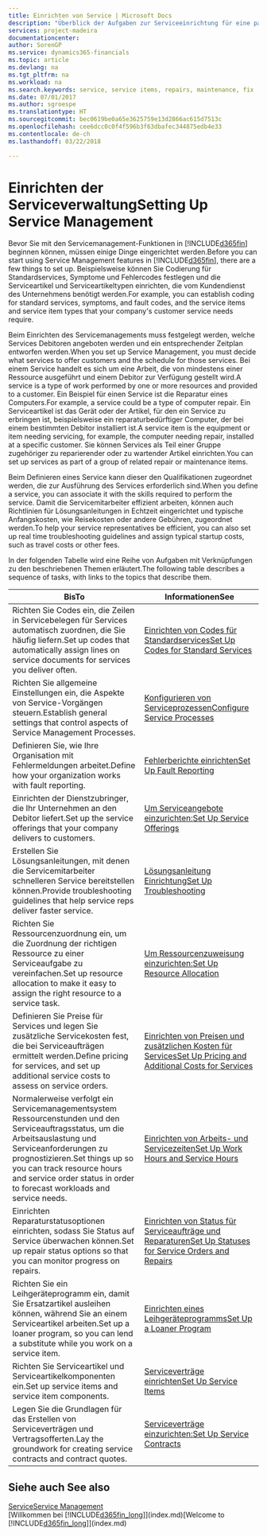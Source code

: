 ```yaml
---
title: Einrichten von Service | Microsoft Docs
description: "Überblick der Aufgaben zur Serviceeinrichtung für eine passende Serviceverwaltungsmethode für Ihre Organisation."
services: project-madeira
documentationcenter: 
author: SorenGP
ms.service: dynamics365-financials
ms.topic: article
ms.devlang: na
ms.tgt_pltfrm: na
ms.workload: na
ms.search.keywords: service, service items, repairs, maintenance, fix
ms.date: 07/01/2017
ms.author: sgroespe
ms.translationtype: HT
ms.sourcegitcommit: bec0619be0a65e3625759e13d2866ac615d7513c
ms.openlocfilehash: cee6dcc0c0f4f596b3f63dbafec344875edb4e33
ms.contentlocale: de-ch
ms.lasthandoff: 03/22/2018

---
```


# <a name="setting-up-service-management"></a><span data-ttu-id="e2293-103">Einrichten der Serviceverwaltung</span><span class="sxs-lookup"><span data-stu-id="e2293-103">Setting Up Service Management</span></span>
<span data-ttu-id="e2293-104">Bevor Sie mit den Servicemanagement-Funktionen in [!INCLUDE[d365fin](includes/d365fin_md.md)] beginnen können, müssen einige Dinge eingerichtet werden.</span><span class="sxs-lookup"><span data-stu-id="e2293-104">Before you can start using Service Management features in [!INCLUDE[d365fin](includes/d365fin_md.md)], there are a few things to set up.</span></span> <span data-ttu-id="e2293-105">Beispielsweise können Sie Codierung für Standardservices, Symptome und Fehlercodes festlegen und die Serviceartikel und Serviceartikeltypen einrichten, die vom Kundendienst des Unternehmens benötigt werden.</span><span class="sxs-lookup"><span data-stu-id="e2293-105">For example, you can establish coding for standard services, symptoms, and fault codes, and the service items and service item types that your company's customer service needs require.</span></span>  

<span data-ttu-id="e2293-106">Beim Einrichten des Servicemanagements muss festgelegt werden, welche Services Debitoren angeboten werden und ein entsprechender Zeitplan entworfen werden.</span><span class="sxs-lookup"><span data-stu-id="e2293-106">When you set up Service Management, you must decide what services to offer customers and the schedule for those services.</span></span> <span data-ttu-id="e2293-107">Bei einem Service handelt es sich um eine Arbeit, die von mindestens einer Ressource ausgeführt und einem Debitor zur Verfügung gestellt wird.</span><span class="sxs-lookup"><span data-stu-id="e2293-107">A service is a type of work performed by one or more resources and provided to a customer.</span></span> <span data-ttu-id="e2293-108">Ein Beispiel für einen Service ist die Reparatur eines Computers.</span><span class="sxs-lookup"><span data-stu-id="e2293-108">For example, a service could be a type of computer repair.</span></span> <span data-ttu-id="e2293-109">Ein Serviceartikel ist das Gerät oder der Artikel, für den ein Service zu erbringen ist, beispielsweise ein reparaturbedürftiger Computer, der bei einem bestimmten Debitor installiert ist.</span><span class="sxs-lookup"><span data-stu-id="e2293-109">A service item is the equipment or item needing servicing, for example, the computer needing repair, installed at a specific customer.</span></span> <span data-ttu-id="e2293-110">Sie können Services als Teil einer Gruppe zugehöriger zu reparierender oder zu wartender Artikel einrichten.</span><span class="sxs-lookup"><span data-stu-id="e2293-110">You can set up services as part of a group of related repair or maintenance items.</span></span>  
  
<span data-ttu-id="e2293-111">Beim Definieren eines Service kann dieser den Qualifikationen zugeordnet werden, die zur Ausführung des Services erforderlich sind.</span><span class="sxs-lookup"><span data-stu-id="e2293-111">When you define a service, you can associate it with the skills required to perform the service.</span></span> <span data-ttu-id="e2293-112">Damit die Servicemitarbeiter effizient arbeiten, können auch Richtlinien für Lösungsanleitungen in Echtzeit eingerichtet und typische Anfangskosten, wie Reisekosten oder andere Gebühren, zugeordnet werden.</span><span class="sxs-lookup"><span data-stu-id="e2293-112">To help your service representatives be efficient, you can also set up real time troubleshooting guidelines and assign typical startup costs, such as travel costs or other fees.</span></span>  

<span data-ttu-id="e2293-113">In der folgenden Tabelle wird eine Reihe von Aufgaben mit Verknüpfungen zu den beschriebenen Themen erläutert.</span><span class="sxs-lookup"><span data-stu-id="e2293-113">The following table describes a sequence of tasks, with links to the topics that describe them.</span></span>  
  
| <span data-ttu-id="e2293-114">Bis</span><span class="sxs-lookup"><span data-stu-id="e2293-114">To</span></span> | <span data-ttu-id="e2293-115">Informationen</span><span class="sxs-lookup"><span data-stu-id="e2293-115">See</span></span> |
| --- | --- |
| <span data-ttu-id="e2293-116">Richten Sie Codes ein, die Zeilen in Servicebelegen für Services automatisch zuordnen, die Sie häufig liefern.</span><span class="sxs-lookup"><span data-stu-id="e2293-116">Set up codes that automatically assign lines on service documents for services you deliver often.</span></span> |[<span data-ttu-id="e2293-117">Einrichten von Codes für Standardservices</span><span class="sxs-lookup"><span data-stu-id="e2293-117">Set Up Codes for Standard Services</span></span>](service-how-setup-service-coding.md)|
| <span data-ttu-id="e2293-118">Richten Sie allgemeine Einstellungen ein, die Aspekte von Service-Vorgängen steuern.</span><span class="sxs-lookup"><span data-stu-id="e2293-118">Establish general settings that control aspects of Service Management Processes.</span></span>|[<span data-ttu-id="e2293-119">Konfigurieren von Serviceprozessen</span><span class="sxs-lookup"><span data-stu-id="e2293-119">Configure Service Processes</span></span>](service-setup-service-processes.md)|
| <span data-ttu-id="e2293-120">Definieren Sie, wie Ihre Organisation mit Fehlermeldungen arbeitet.</span><span class="sxs-lookup"><span data-stu-id="e2293-120">Define how your organization works with fault reporting.</span></span> |[<span data-ttu-id="e2293-121">Fehlerberichte einrichten</span><span class="sxs-lookup"><span data-stu-id="e2293-121">Set Up Fault Reporting</span></span>](service-how-setup-fault-reporting.md) |
| <span data-ttu-id="e2293-122">Einrichten der Dienstzubringer, die Ihr Unternehmen an den Debitor liefert.</span><span class="sxs-lookup"><span data-stu-id="e2293-122">Set up the service offerings that your company delivers to customers.</span></span>|[<span data-ttu-id="e2293-123">Um Serviceangebote einzurichten:</span><span class="sxs-lookup"><span data-stu-id="e2293-123">Set Up Service Offerings</span></span>](service-how-setup-service-offerings.md)|
| <span data-ttu-id="e2293-124">Erstellen Sie Lösungsanleitungen, mit denen die Servicemitarbeiter schnelleren Service bereitstellen können.</span><span class="sxs-lookup"><span data-stu-id="e2293-124">Provide troubleshooting guidelines that help service reps deliver faster service.</span></span> |[<span data-ttu-id="e2293-125">Lösungsanleitung Einrichtung</span><span class="sxs-lookup"><span data-stu-id="e2293-125">Set Up Troubleshooting</span></span>](service-how-setup-troubleshooting.md) |
| <span data-ttu-id="e2293-126">Richten Sie Ressourcenzuordnung ein, um die Zuordnung der richtigen Ressource zu einer Serviceaufgabe zu vereinfachen.</span><span class="sxs-lookup"><span data-stu-id="e2293-126">Set up resource allocation to make it easy to assign the right resource to a service task.</span></span> |[<span data-ttu-id="e2293-127">Um Ressourcenzuweisung einzurichten:</span><span class="sxs-lookup"><span data-stu-id="e2293-127">Set Up Resource Allocation</span></span>](service-how-setup-resource-allocation.md) |
| <span data-ttu-id="e2293-128">Definieren Sie Preise für Services und legen Sie zusätzliche Servicekosten fest, die bei Serviceaufträgen ermittelt werden.</span><span class="sxs-lookup"><span data-stu-id="e2293-128">Define pricing for services, and set up additional service costs to assess on service orders.</span></span> |[<span data-ttu-id="e2293-129">Einrichten von Preisen und zusätzlichen Kosten für Services</span><span class="sxs-lookup"><span data-stu-id="e2293-129">Set Up Pricing and Additional Costs for Services</span></span>](service-how-setup-service-costs-pricing.md)|
| <span data-ttu-id="e2293-130">Normalerweise verfolgt ein Servicemanagementsystem Ressourcenstunden und den Serviceauftragsstatus, um die Arbeitsauslastung und Serviceanforderungen zu prognostizieren.</span><span class="sxs-lookup"><span data-stu-id="e2293-130">Set things up so you can track resource hours and service order status in order to forecast workloads and service needs.</span></span>|[<span data-ttu-id="e2293-131">Einrichten von Arbeits- und Servicezeiten</span><span class="sxs-lookup"><span data-stu-id="e2293-131">Set Up Work Hours and Service Hours</span></span>](service-how-setup-work-service-hours.md)|
| <span data-ttu-id="e2293-132">Einrichten Reparaturstatusoptionen einrichten, sodass Sie Status auf Service überwachen können.</span><span class="sxs-lookup"><span data-stu-id="e2293-132">Set up repair status options so that you can monitor progress on repairs.</span></span> | [<span data-ttu-id="e2293-133">Einrichten von Status für Serviceaufträge und Reparaturen</span><span class="sxs-lookup"><span data-stu-id="e2293-133">Set Up Statuses for Service Orders and Repairs</span></span>](service-order-repair-status.md)|
| <span data-ttu-id="e2293-134">Richten Sie ein Leihgeräteprogramm ein, damit Sie Ersatzartikel ausleihen können, während Sie an einem Serviceartikel arbeiten.</span><span class="sxs-lookup"><span data-stu-id="e2293-134">Set up a loaner program, so you can lend a substitute while you work on a service item.</span></span> |[<span data-ttu-id="e2293-135">Einrichten eines Leihgeräteprogramms</span><span class="sxs-lookup"><span data-stu-id="e2293-135">Set Up a Loaner Program</span></span>](service-how-setup-loaner-program.md) |
| <span data-ttu-id="e2293-136">Richten Sie Serviceartikel und Serviceartikelkomponenten ein.</span><span class="sxs-lookup"><span data-stu-id="e2293-136">Set up service items and service item components.</span></span> |[<span data-ttu-id="e2293-137">Serviceverträge einrichten</span><span class="sxs-lookup"><span data-stu-id="e2293-137">Set Up Service Items</span></span>](service-how-setup-service-items.md) |
| <span data-ttu-id="e2293-138">Legen Sie die Grundlagen für das Erstellen von Serviceverträgen und Vertragsofferten.</span><span class="sxs-lookup"><span data-stu-id="e2293-138">Lay the groundwork for creating service contracts and contract quotes.</span></span> |[<span data-ttu-id="e2293-139">Serviceverträge einzurichten:</span><span class="sxs-lookup"><span data-stu-id="e2293-139">Set Up Service Contracts</span></span>](service-how-setup-service-contracts.md) |

## <a name="see-also"></a><span data-ttu-id="e2293-140">Siehe auch </span><span class="sxs-lookup"><span data-stu-id="e2293-140">See also</span></span>
[<span data-ttu-id="e2293-141">Service</span><span class="sxs-lookup"><span data-stu-id="e2293-141">Service Management</span></span>](service-service.md)  
<span data-ttu-id="e2293-142">[Willkommen bei [!INCLUDE[d365fin_long](includes/d365fin_long_md.md)]](index.md)</span><span class="sxs-lookup"><span data-stu-id="e2293-142">[Welcome to [!INCLUDE[d365fin_long](includes/d365fin_long_md.md)]](index.md)</span></span>  

